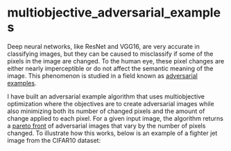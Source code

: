 # multiobjective_adversarial_examples
Deep neural networks, like ResNet and VGG16, are very accurate in classifying images, but they can be caused to misclassify if some of the pixels in the image are changed. To the human eye, these pixel changes are either nearly imperceptible or do not affect the semantic meaning of the image. This phenomenon is studied in a field known as [adversarial examples](https://pyimagesearch.com/2020/10/19/adversarial-images-and-attacks-with-keras-and-tensorflow/).

I have built an adversarial example algorithm that uses multiobjective optimization where the objectives are to create adversarial images while also minimizing both its number of changed pixels and the amount of change applied to each pixel. For a given input image, the algorithm returns a [pareto front](https://en.wikipedia.org/wiki/Pareto_front) of adversarial images that vary by the number of pixels changed. To illustrate how this works, below is an example of a fighter jet image from the CIFAR10 dataset:




